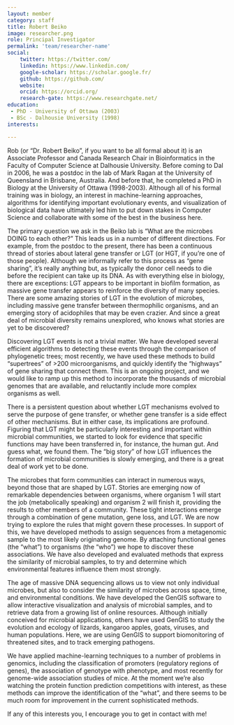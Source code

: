 ```yaml
---
layout: member
category: staff
title: Robert Beiko
image: researcher.png
role: Principal Investigator
permalink: 'team/researcher-name'
social:
    twitter: https://twitter.com/
    linkedin: https://www.linkedin.com/
    google-scholar: https://scholar.google.fr/
    github: https://github.com/
    website:
    orcid: https://orcid.org/
    research-gate: https://www.researchgate.net/
education:
 - PhD - University of Ottawa (2003)
 - BSc - Dalhousie University (1998)
interests:

---
```

Rob (or “Dr. Robert Beiko”, if you want to be all formal about it) is an Associate Professor and Canada Research Chair in Bioinformatics in the Faculty of Computer Science at Dalhousie University. Before coming to Dal in 2006, he was a postdoc in the lab of Mark Ragan at the University of Queensland in Brisbane, Australia. And before that, he completed a PhD in Biology at the University of Ottawa (1998-2003). Although all of his formal training was in biology, an interest in machine-learning approaches, algorithms for identifying important evolutionary events, and visualization of biological data have ultimately led him to put down stakes in Computer Science and collaborate with some of the best in the business here.

The primary question we ask in the Beiko lab is “What are the microbes DOING to each other?” This leads us in a number of different directions. For example, from the postdoc to the present, there has been a continuous thread of stories about lateral gene transfer or LGT (or HGT, if you’re one of those people). Although we informally refer to this process as “gene sharing”, it’s really anything but, as typically the donor cell needs to die before the recipient can take up its DNA. As with everything else in biology, there are exceptions: LGT appears to be important in biofilm formation, as massive gene transfer appears to reinforce the diversity of many species. There are some amazing stories of LGT in the evolution of microbes, including massive gene transfer between thermophilic organisms, and an emerging story of acidophiles that may be even crazier. And since a great deal of microbial diversity remains unexplored, who knows what stories are yet to be discovered?

Discovering LGT events is not a trivial matter. We have developed several efficient algorithms to detecting these events through the comparison of phylogenetic trees; most recently, we have used these methods to build “supertrees” of >200 microorganisms, and quickly identify the “highways” of gene sharing that connect them. This is an ongoing project, and we would like to ramp up this method to incorporate the thousands of microbial genomes that are available, and reluctantly include more complex organisms as well.

There is a persistent question about whether LGT mechanisms evolved to serve the purpose of gene transfer, or whether gene transfer is a side effect of other mechanisms. But in either case, its implications are profound. Figuring that LGT might be particularly interesting and important within microbial communities, we started to look for evidence that specific functions may have been transferred in, for instance, the human gut. And guess what, we found them. The “big story” of how LGT influences the formation of microbial communities is slowly emerging, and there is a great deal of work yet to be done.

The microbes that form communities can interact in numerous ways, beyond those that are shaped by LGT. Stories are emerging now of remarkable dependencies between organisms, where organism 1 will start the job (metabolically speaking) and organism 2 will finish it, providing the results to other members of a community. These tight interactions emerge through a combination of gene mutation, gene loss, and LGT. We are now trying to explore the rules that might govern these processes. In support of this, we have developed methods to assign sequences from a metagenomic sample to the most likely originating genome. By attaching functional genes (the “what”) to organisms (the “who”) we hope to discover these associations. We have also developed and evaluated methods that express the similarity of microbial samples, to try and determine which environmental features influence them most strongly.

The age of massive DNA sequencing allows us to view not only individual microbes, but also to consider the similarity of microbes across space, time, and environmental conditions. We have developed the GenGIS software to allow interactive visualization and analysis of microbial samples, and to retrieve data from a growing list of online resources. Although initially conceived for microbial applications, others have used GenGIS to study the evolution and ecology of lizards, kangaroo apples, goats, viruses, and human populations. Here, we are using GenGIS to support biomonitoring of threatened sites, and to track emerging pathogens.

We have applied machine-learning techniques to a number of problems in genomics, including the classification of promoters (regulatory regions of genes), the association of genotype with phenotype, and most recently for genome-wide association studies of mice. At the moment we’re also watching the protein function prediction competitions with interest, as these methods can improve the identification of the “what”, and there seems to be much room for improvement in the current sophisticated methods.

If any of this interests you, I encourage you to get in contact with me!
